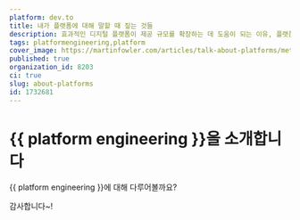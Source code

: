 ```yaml
---
platform: dev.to
title: 내가 플랫폼에 대해 말할 때 짚는 것들
description: 효과적인 디지털 플랫폼이 제공 규모를 확장하는 데 도움이 되는 이유, 플랫폼에 포함되어야 하는 내용, 플랫폼 구축을 시작하는 방법.
tags: platformengineering,platform
cover_image: https://martinfowler.com/articles/talk-about-platforms/meta.png
published: true
organization_id: 8203
ci: true
slug: about-platforms
id: 1732681
---
```


# {{ platform engineering }}을 소개합니다

{{ platform engineering }}에 대해 다루어볼까요?

감사합니다~!
